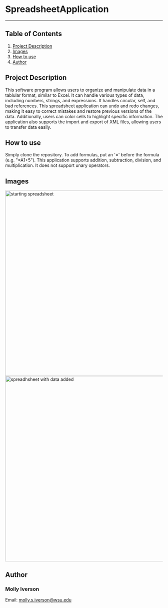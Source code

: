 # SpreadsheetApplication

***

## Table of Contents
1. [Project Description](#project-description)
2. [Images](#images)
3. [How to use](#how-to-use)
4. [Author](#author)

## Project Description
This software program allows users to organize and manipulate data in a tablular format, similar to Excel. It can handle various types of data, including numbers, strings, and expressions. It handles circular, self, and bad references. This spreadsheet application can undo and redo changes, making it easy to correct mistakes and restore previous versions of the data. Additionally, users can color cells to highlight specific information. The application also supports the import and export of XML files, allowing users to transfer data easily.

## How to use
Simply clone the repository. To add formulas, put an '=' before the formula (e.g. "=A1+5"). This application supports addition, subtraction, division, and multiplication. It does not support unary operators.

## Images

<img width="592" alt="starting spreadsheet" src="https://user-images.githubusercontent.com/113158597/236915178-aac0b710-e1d2-4975-82fc-3f280618a72a.png">

<img width="592" alt="spreadhsheet with data added" src="https://user-images.githubusercontent.com/113158597/236914171-c446e8d3-e203-4001-b58b-c414dbdde5b3.png">


## Author
### Molly Iverson
Email: molly.s.iverson@wsu.edu 
